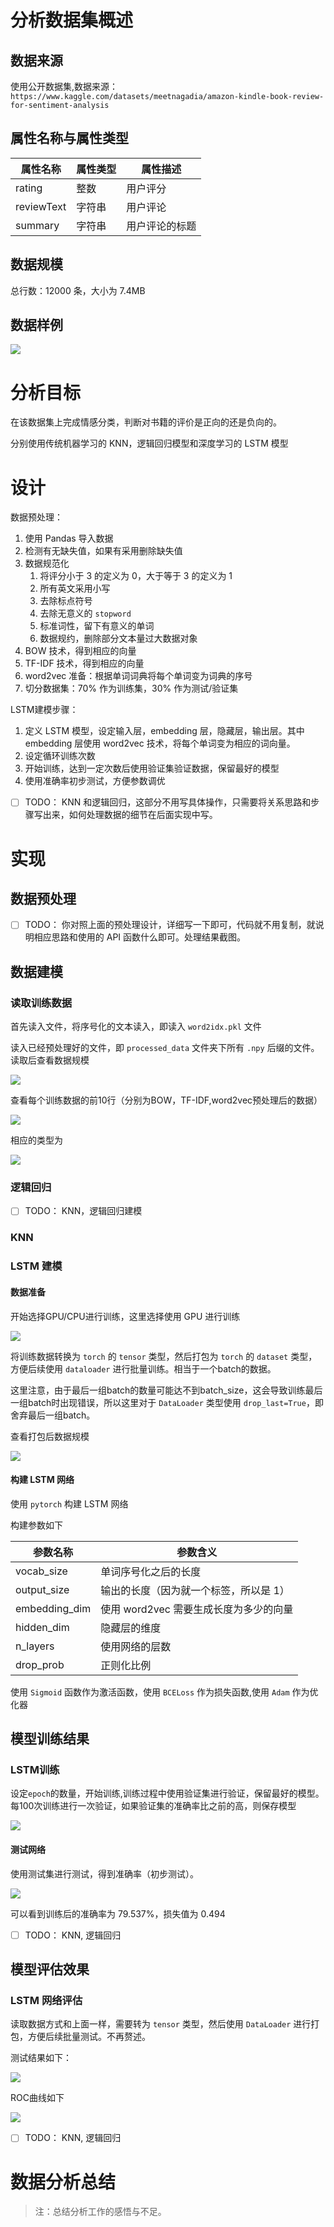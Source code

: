# 分析数据集概述

## 数据来源

使用公开数据集,数据来源：`https://www.kaggle.com/datasets/meetnagadia/amazon-kindle-book-review-for-sentiment-analysis`

## 属性名称与属性类型

| 属性名称   | 属性类型 | 属性描述       |
| ---------- | -------- | -------------- |
| rating     | 整数     | 用户评分       |
| reviewText | 字符串   | 用户评论       |
| summary    | 字符串   | 用户评论的标题 |

## 数据规模

总行数：12000 条，大小为 7.4MB

## 数据样例

![](images/2023-06-15-15-09-27.png)

# 分析目标

在该数据集上完成情感分类，判断对书籍的评价是正向的还是负向的。

分别使用传统机器学习的 KNN，逻辑回归模型和深度学习的 LSTM 模型

# 设计

数据预处理：
1. 使用 Pandas 导入数据
2. 检测有无缺失值，如果有采用删除缺失值
3. 数据规范化
	1. 将评分小于 3 的定义为 0，大于等于 3 的定义为 1
	2. 所有英文采用小写
	3. 去除标点符号
	4. 去除无意义的 `stopword`
	5. 标准词性，留下有意义的单词
	6. 数据规约，删除部分文本量过大数据对象
4. BOW 技术，得到相应的向量
5. TF-IDF 技术，得到相应的向量
6. word2vec 准备：根据单词词典将每个单词变为词典的序号
7. 切分数据集：$70\%$ 作为训练集，$30\%$ 作为测试/验证集

LSTM建模步骤：
1. 定义 LSTM 模型，设定输入层，embedding 层，隐藏层，输出层。其中 embedding 层使用 word2vec 技术，将每个单词变为相应的词向量。
2. 设定循环训练次数
3. 开始训练，达到一定次数后使用验证集验证数据，保留最好的模型
4. 使用准确率初步测试，方便参数调优

- [ ] TODO： KNN 和逻辑回归，这部分不用写具体操作，只需要将关系思路和步骤写出来，如何处理数据的细节在后面实现中写。

# 实现

## 数据预处理

- [ ] TODO： 你对照上面的预处理设计，详细写一下即可，代码就不用复制，就说明相应思路和使用的 API 函数什么即可。处理结果截图。

## 数据建模

### 读取训练数据

首先读入文件，将序号化的文本读入，即读入 `word2idx.pkl` 文件

读入已经预处理好的文件，即 `processed_data` 文件夹下所有 `.npy` 后缀的文件。读取后查看数据规模

![](images/2023-06-15-19-46-21.png)

查看每个训练数据的前10行（分别为BOW，TF-IDF,word2vec预处理后的数据）

![](images/2023-06-15-19-47-52.png)

相应的类型为

![](images/2023-06-15-19-48-44.png)


### 逻辑回归

- [ ] TODO： KNN，逻辑回归建模

### KNN

### LSTM 建模

#### 数据准备

开始选择GPU/CPU进行训练，这里选择使用 GPU 进行训练

![](images/2023-06-15-19-49-59.png)

将训练数据转换为 `torch` 的 `tensor` 类型，然后打包为 `torch` 的 `dataset` 类型，方便后续使用 `dataloader` 进行批量训练。相当于一个batch的数据。

这里注意，由于最后一组batch的数量可能达不到batch_size，这会导致训练最后一组batch时出现错误，所以这里对于 `DataLoader` 类型使用 `drop_last=True`，即舍弃最后一组batch。

查看打包后数据规模

![](images/2023-06-15-19-51-01.png)


#### 构建 LSTM 网络


使用 `pytorch` 构建 LSTM 网络

构建参数如下

| 参数名称      | 参数含义                               |
| ------------- | -------------------------------------- |
| vocab_size    | 单词序号化之后的长度                   |
| output_size   | 输出的长度（因为就一个标签，所以是 1） |
| embedding_dim | 使用 word2vec 需要生成长度为多少的向量 |
| hidden_dim    | 隐藏层的维度                           |
| n_layers      | 使用网络的层数                         |
| drop_prob     | 正则化比例                                       |

使用 `Sigmoid` 函数作为激活函数，使用 `BCELoss` 作为损失函数,使用 `Adam` 作为优化器

## 模型训练结果

### LSTM训练

设定`epoch`的数量，开始训练,训练过程中使用验证集进行验证，保留最好的模型。每100次训练进行一次验证，如果验证集的准确率比之前的高，则保存模型

![](images/2023-06-15-20-02-51.png)

#### 测试网络

使用测试集进行测试，得到准确率（初步测试）。

![](images/2023-06-15-20-03-41.png)

可以看到训练后的准确率为 $79.537\%$，损失值为 $0.494$


- [ ] TODO： KNN, 逻辑回归

## 模型评估效果

### LSTM 网络评估

读取数据方式和上面一样，需要转为 `tensor` 类型，然后使用 `DataLoader` 进行打包，方便后续批量测试。不再赘述。

测试结果如下：

![](images/2023-06-15-20-07-35.png)

ROC曲线如下

![](images/2023-06-15-20-08-00.png)

- [ ] TODO： KNN, 逻辑回归


# 数据分析总结

> 注：总结分析工作的感悟与不足。
